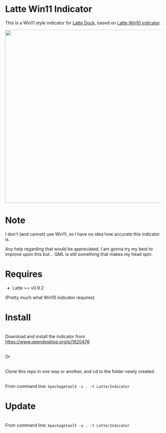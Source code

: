 # Latte Win11 Indicator
This is a Win11 style indicator for [Latte Dock](https://phabricator.kde.org/source/latte-dock/repository/master/), based on [Latte Win10 indicator](https://github.com/psifidotos/latte-indicator-win10).

<p align="center">
<img src="https://i.imgur.com/spSIoro.png" width="560" ><br/>
</p>

# Note

I don't (and cannot) use Win11, so I have no idea how accurate this indicator is.

Any help regarding that would be appreciated. I am gonna try my best to improve upon this but... QML is still something that makes my head spin.

# Requires

- Latte >= v0.9.2

(Pretty much what Win10 indicator requires)

# Install

<br>Download and install the indicator from https://www.opendesktop.org/p/1620476

<br>Or

<br>Clone this repo in one way or another, and cd to the folder newly created.

<br>From command line: ``kpackagetool5 -i . -t Latte/Indicator``

# Update

<br>From command line: ``kpackagetool5 -u . -t Latte/Indicator``
